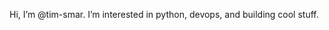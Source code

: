 Hi, I’m @tim-smar. I’m interested in python, devops, and building cool stuff.

<!---
tim-smar/tim-smar is a ✨ special ✨ repository because its `README.md` (this file) appears on your GitHub profile.
You can click the Preview link to take a look at your changes.
--->
